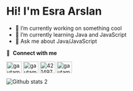 <h1 align="left" id="macropower-title"> Hi! I'm  Esra Arslan</h1>


- 🔭 I’m currently working on something cool 
- 🌱 I’m currently learning Java and JavaScript  
- 💬 Ask me about Java/JavaScript

🔗 &nbsp;**Connect with me**
<p align="left">
<a href="https://twitter.com/yazesli" target="blank"><img align="center" src="https://raw.githubusercontent.com/rahuldkjain/github-profile-readme-generator/master/src/images/icons/Social/twitter.svg" alt="gautamkrishnar" height="30" width="40" /></a>
<a href=https://www.linkedin.com/in/esrayildizarslan/ target="blank"><img align="center" src="https://raw.githubusercontent.com/rahuldkjain/github-profile-readme-generator/master/src/images/icons/Social/linked-in-alt.svg" alt="gautamkrishnar" height="30" width="40" /></a>
<a href="https://stackoverflow.com/users/19359788/esra-arslan" target="blank"><img align="center" src="https://raw.githubusercontent.com/rahuldkjain/github-profile-readme-generator/master/src/images/icons/Social/stack-overflow.svg" alt="4214976" height="30" width="40" /></a>
<a href="https://instagram.com/codingesli" target="blank"><img align="center" src="https://raw.githubusercontent.com/rahuldkjain/github-profile-readme-generator/master/src/images/icons/Social/instagram.svg" alt="gautamkrishnar" height="30" width="40" /></a>


![Github stats 2](https://github-readme-stats.vercel.app/api?username=esrayarslan&show_icons=true&theme=radical)
